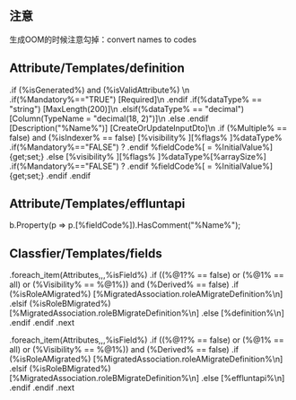 ## 注意

生成OOM的时候注意勾掉：convert names to codes

## Attribute/Templates/definition

.if (%isGenerated%) and (%isValidAttribute%)
\n
    .if(%Mandatory%=="TRUE")
\[Required\]\n
    .endif
    .if(%dataType% == "string")
\[MaxLength(200)\]\n
    .elsif(%dataType% == "decimal")
\[Column(TypeName = "decimal(18, 2)")\]\n
    .else
    .endif
\[Description("%Name%")\]
\[CreateOrUpdateInputDto\]\n
   .if (%Multiple% == false) and (%isIndexer% == false)
[%visibility% ][%flags% ]%dataType%
        .if(%Mandatory%=="FALSE")
?
        .endif
 %fieldCode%[ = %InitialValue%] {get;set;}
   .else
[%visibility% ][%flags% ]%dataType%[%arraySize%]
        .if(%Mandatory%=="FALSE")
?
        .endif
 %fieldCode%[ = %InitialValue%]  {get;set;}
   .endif
.endif

## Attribute/Templates/effluntapi

b.Property(p => p.[%fieldCode%]).HasComment("%Name%");

## Classfier/Templates/fields

.foreach_item(Attributes,,,%isField%)
   .if ((%@1?% == false) or (%@1% == all) or (%Visibility% == %@1%)) and (%Derived% == false)
      .if (%isRoleAMigrated%)
[%MigratedAssociation.roleAMigrateDefinition%\n]
      .elsif (%isRoleBMigrated%)
[%MigratedAssociation.roleBMigrateDefinition%\n]
      .else
[%definition%\n]
      .endif
   .endif
.next

.foreach_item(Attributes,,,%isField%)
   .if ((%@1?% == false) or (%@1% == all) or (%Visibility% == %@1%)) and (%Derived% == false)
      .if (%isRoleAMigrated%)
[%MigratedAssociation.roleAMigrateDefinition%\n]
      .elsif (%isRoleBMigrated%)
[%MigratedAssociation.roleBMigrateDefinition%\n]
      .else
[%effluntapi%\n]
      .endif
   .endif
.next
